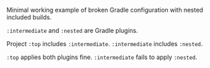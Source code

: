 Minimal working example of broken Gradle configuration with nested included builds.

`:intermediate` and `:nested` are Gradle plugins.

Project `:top` includes `:intermediate`.
`:intermediate` includes `:nested`.

`:top` applies both plugins fine.
`:intermediate` fails to apply `:nested`.
